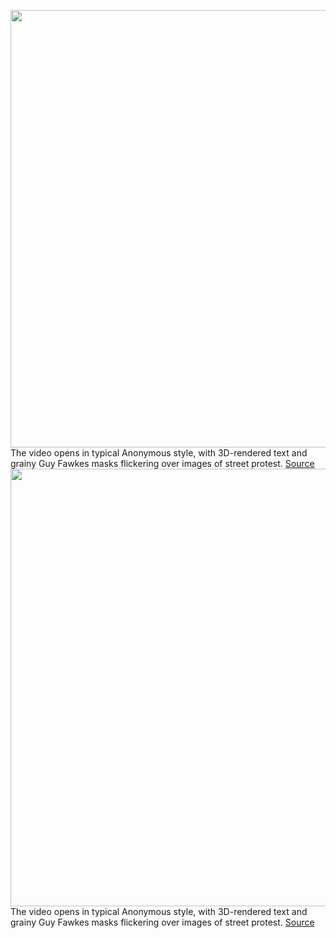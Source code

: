 <img src='https://cdn.vox-cdn.com/thumbor/G-nU7_xL3I5EKihV1dyrNuJ0hTA=/0x0:2040x1360/1200x675/filters:focal(857x517:1183x843)/cdn.vox-cdn.com/uploads/chorus_image/image/70609158/acastro_220303_5059__0003.0.jpg' width='700px' /><br/>
The video opens in typical Anonymous style, with 3D-rendered text and grainy Guy Fawkes masks flickering over images of street protest.
<a href='https://www.theverge.com/2022/3/11/22968049/anonymous-hacks-ukraine-russia-cybercrime-danger'> Source <a/><img src='https://cdn.vox-cdn.com/thumbor/G-nU7_xL3I5EKihV1dyrNuJ0hTA=/0x0:2040x1360/1200x675/filters:focal(857x517:1183x843)/cdn.vox-cdn.com/uploads/chorus_image/image/70609158/acastro_220303_5059__0003.0.jpg' width='700px' /><br/>
The video opens in typical Anonymous style, with 3D-rendered text and grainy Guy Fawkes masks flickering over images of street protest.
<a href='https://www.theverge.com/2022/3/11/22968049/anonymous-hacks-ukraine-russia-cybercrime-danger'> Source <a/>